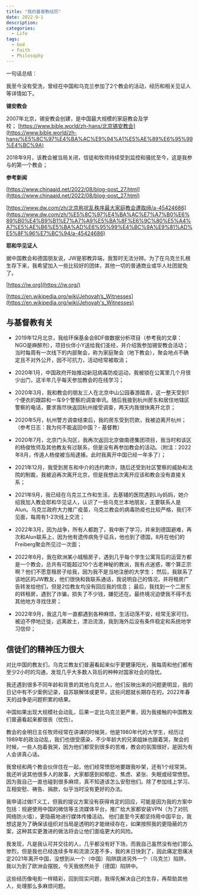 ```yaml
---
title: "我的基督教经历"
date: 2022-9-1
description: 
categories:
  - Life
tags:
  - God
  - Faith
  - Philosophy
---
```



一句话总结：

我至今没有受洗，曾经在中国和乌克兰参加了2个教会的活动，经历和相关见证人等详情如下。

**锡安教会**

2007年北京，锡安教会创建，是中国最大规模的家庭教会及学校； [https://www.bible.world/zh-hans/北京锡安教会](https://www.bible.world/zh-hans/%E5%8C%97%E4%BA%AC%E9%94%A1%E5%AE%89%E6%95%99%E4%BC%9A)

2018年9月，该教会被当局关闭，信徒和牧师持续受到监控和骚扰至今，这是我参与的第一个教会；

**参考新闻**

[https://www.chinaaid.net/2022/08/blog-post_27.html](https://www.chinaaid.net/2022/08/blog-post_27.html)

[https://www.dw.com/zh/北京称扰乱秩序最大家庭教会遭取缔/a-45424686](https://www.dw.com/zh/%E5%8C%97%E4%BA%AC%E7%A7%B0%E6%89%B0%E4%B9%B1%E7%A7%A9%E5%BA%8F%E6%9C%80%E5%A4%A7%E5%AE%B6%E5%BA%AD%E6%95%99%E4%BC%9A%E9%81%AD%E5%8F%96%E7%BC%94/a-45424686)

**耶和华见证人**

据中国教会和德国朋友说，JW是邪教异端，我暂时无法分辨。为了在乌克兰扎根生存下来，我希望加入一些比较好的团体，其他一切的普通商业或华人社团就免了。

[https://jw.org](https://jw.org/)

[https://en.wikipedia.org/wiki/Jehovah’s_Witnesses](https://en.wikipedia.org/wiki/Jehovah's_Witnesses)

## 与基督教有关

- 2019年12月北京，我给环保基金会BDF做数据分析项目（参考我的文章：NGO是麻醉剂），项目伙伴小Y送给我们圣经，并介绍我参加锡安教会活动； 当时每周有一次线下的内部聚会，称为家庭聚会（地下教会），聚会地点不确定且不对外公开，因不可抗力，活动经常被取消；

- 2020年1月，中国政府开始推动新冠病毒防疫运动，我被锁在公寓里几个月很少出门，这半年几乎每天参加教会的在线学习；

- 2020年3月，我和教会的朋友三人在北京中山公园春游踏青，这一整天受到1个便衣的跟踪和一车9个警察的调查审讯。随后我接到杭州房东和居住地辖区警察的电话，要求我尽快返回杭州接受调查，两天内我很快离开北京；

- 2020年5月，杭州警方调查结束后，我的房东受到罚款，我被迫离开杭州；（参考日志：我为何不能返回中国？- 基督教）

- 2020年7月，北京门头沟区，我再次返回北京做南德集团项目，我当时和该区的杨俊牧师及其他教友有过联系，但是没有再参加教会的活动。（附注：2022年8月，传道人杨俊被当局逮捕，此时我离开中国已经一年多了）；

- 2021年12月，我受到房东和中介的违约欺诈，随后还受到社区警察的威胁和法院的制裁，我被迫再次离开北京，但是我想此次离开应该和教会没有直接关系；

- 2021年9月，我已经在乌克兰工作和生活，去基辅的医院遇到Lily妈妈，她介绍我加入教会耶和华见证人，认识了一些乌克兰本地朋友，主要联系人是Alun。乌克兰政府大力推广疫苗，乌克兰教会的病毒防疫也比较严格，我们不见面，每周有1-2次线上交流；

- 2022年3月，因为战争，所有人都跑了，我中断了学习，并来到德国避难，再次和Alun联系上，因为他有遗传病免于征兵，他也到了德国，8月在他们的Freiberg聚会所见过一次面；

- 2022年6月，我在欧洲某小城租房子，遇到几乎每个学生公寓背后的运营方都是一个教会，总共有可能超过10个古老神秘的教派，我有点迷惑，哪个算正宗啊？他们不愿意租房子给我，因为我不是当地注册的大学生； 然后，我联系了该地区的JW教友，他们很快和我联系通话，我说明自己的情况，并将租房广告转发给他们，但是2位教友均没有回应我的信息； 最后，我找到一个二房东的转租房，遇到了诈骗，损失了不少钱，嫌犯还在。最终境况迫使我不得不去其他地方寻找住房；

- 2022年9月，我这几年一直都遇到各种麻烦，生活动荡不安，经常无家可归，被迫不停地迁徙，远离故土，漂泊流浪，我到海外后没有条件稳定和系统地学习信仰；

## **信徒们的精神压力很大**

对比中国的教友们，乌克兰教友们普遍看起来似乎更健康阳光，我每周和他们都有至少2小时的沟通，发现几乎大多数人背后的种种对国家社会的隐忧。

我还遇到很多不同年龄和背景的其他乌克兰人，他们反映出来的问题更明显，我的日记中有不少案例记录，自苏联解体或更早，这些问题就长期存在的，2022年春天的战争是问题积累的结果。

中国如果出现大规模社会动乱，后果一定比乌克兰更严重，因为我接触的中国教友们普遍看起来都很丧（忧伤）。

教会的金明日主任牧师经常在讲课的时候哭，他是1980年代的大学生，经历过1989年的政治动乱，我们也很受感染，不少年龄大的兄弟姐妹也跟着哭，聚会的时候，一些人抱着我哭，因为他们都受到很多的苦难，教会的氛围很好，是因为有人会讲真心话。

我曾经和两个教会伙伴住在一起，他们经常愤怒地要跟我吵架，还有1个经常哭。我还听说其他很多人的故事，大家都感到抑郁症、焦虑、紧张、失眠或经常愤怒。因为我自己一直也碰到很多麻烦，真不知道该怎么安慰他们。除了参加线上学习、互相安慰、祷告、捐款，似乎当时没有更好的办法。

我申请过做IT义工，但我的提议方案没有获得肯定的回应，可能是因为我的方案中包括：规避使用中国的微信等主流媒体平台，推广给大家都安装VPN（为了对抗网络防火墙），更隐蔽地进行媒体传播活动。 他们直至今天都坚持用中国平台，我想这是为了确保该组织对当局是透明的才能继续存在，如果按照我的更隐蔽的方案，这种其实更激进的做法将会让他们面临更大的风险。

我发现，凡是我认可并交往的人，几乎都没有好下场，而我自己虽然没有他们那么惨烈，但是我也已经连续多年和流浪汉差不多，我的末日快到了，因此痛定思痛决定2021年离开中国，没想到从一个（中国）陷阱跳进另外一个（乌克兰）陷阱，我以为到了欧洲会摆脱，今天我依然处于（德国）陷阱中。

这些经历像电影一样精彩，回到现实问题，我得先解决自己的生存，再帮助其他人，处理那么多麻烦问题。
